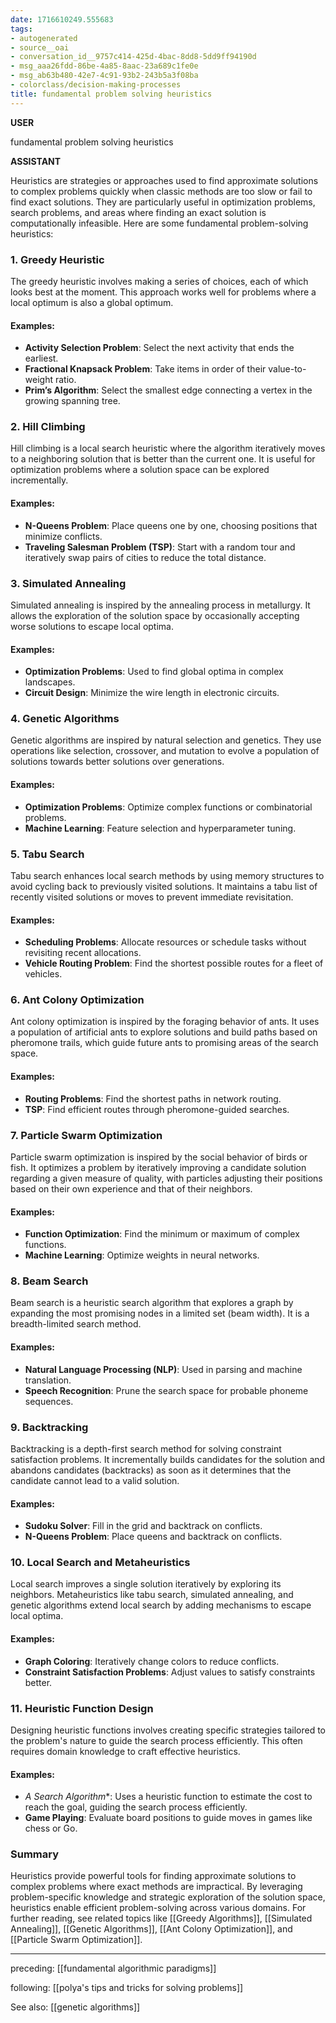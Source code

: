 ```yaml
---
date: 1716610249.555683
tags:
- autogenerated
- source__oai
- conversation_id__9757c414-425d-4bac-8dd8-5dd9ff94190d
- msg_aaa26fdd-86be-4a85-8aac-23a689c1fe0e
- msg_ab63b480-42e7-4c91-93b2-243b5a3f08ba
- colorclass/decision-making-processes
title: fundamental problem solving heuristics
---
```


**USER**

fundamental problem solving heuristics


**ASSISTANT**

Heuristics are strategies or approaches used to find approximate solutions to complex problems quickly when classic methods are too slow or fail to find exact solutions. They are particularly useful in optimization problems, search problems, and areas where finding an exact solution is computationally infeasible. Here are some fundamental problem-solving heuristics:

### 1. Greedy Heuristic

The greedy heuristic involves making a series of choices, each of which looks best at the moment. This approach works well for problems where a local optimum is also a global optimum.

#### Examples:
- **Activity Selection Problem**: Select the next activity that ends the earliest.
- **Fractional Knapsack Problem**: Take items in order of their value-to-weight ratio.
- **Prim’s Algorithm**: Select the smallest edge connecting a vertex in the growing spanning tree.

### 2. Hill Climbing

Hill climbing is a local search heuristic where the algorithm iteratively moves to a neighboring solution that is better than the current one. It is useful for optimization problems where a solution space can be explored incrementally.

#### Examples:
- **N-Queens Problem**: Place queens one by one, choosing positions that minimize conflicts.
- **Traveling Salesman Problem (TSP)**: Start with a random tour and iteratively swap pairs of cities to reduce the total distance.

### 3. Simulated Annealing

Simulated annealing is inspired by the annealing process in metallurgy. It allows the exploration of the solution space by occasionally accepting worse solutions to escape local optima.

#### Examples:
- **Optimization Problems**: Used to find global optima in complex landscapes.
- **Circuit Design**: Minimize the wire length in electronic circuits.

### 4. Genetic Algorithms

Genetic algorithms are inspired by natural selection and genetics. They use operations like selection, crossover, and mutation to evolve a population of solutions towards better solutions over generations.

#### Examples:
- **Optimization Problems**: Optimize complex functions or combinatorial problems.
- **Machine Learning**: Feature selection and hyperparameter tuning.

### 5. Tabu Search

Tabu search enhances local search methods by using memory structures to avoid cycling back to previously visited solutions. It maintains a tabu list of recently visited solutions or moves to prevent immediate revisitation.

#### Examples:
- **Scheduling Problems**: Allocate resources or schedule tasks without revisiting recent allocations.
- **Vehicle Routing Problem**: Find the shortest possible routes for a fleet of vehicles.

### 6. Ant Colony Optimization

Ant colony optimization is inspired by the foraging behavior of ants. It uses a population of artificial ants to explore solutions and build paths based on pheromone trails, which guide future ants to promising areas of the search space.

#### Examples:
- **Routing Problems**: Find the shortest paths in network routing.
- **TSP**: Find efficient routes through pheromone-guided searches.

### 7. Particle Swarm Optimization

Particle swarm optimization is inspired by the social behavior of birds or fish. It optimizes a problem by iteratively improving a candidate solution regarding a given measure of quality, with particles adjusting their positions based on their own experience and that of their neighbors.

#### Examples:
- **Function Optimization**: Find the minimum or maximum of complex functions.
- **Machine Learning**: Optimize weights in neural networks.

### 8. Beam Search

Beam search is a heuristic search algorithm that explores a graph by expanding the most promising nodes in a limited set (beam width). It is a breadth-limited search method.

#### Examples:
- **Natural Language Processing (NLP)**: Used in parsing and machine translation.
- **Speech Recognition**: Prune the search space for probable phoneme sequences.

### 9. Backtracking

Backtracking is a depth-first search method for solving constraint satisfaction problems. It incrementally builds candidates for the solution and abandons candidates (backtracks) as soon as it determines that the candidate cannot lead to a valid solution.

#### Examples:
- **Sudoku Solver**: Fill in the grid and backtrack on conflicts.
- **N-Queens Problem**: Place queens and backtrack on conflicts.

### 10. Local Search and Metaheuristics

Local search improves a single solution iteratively by exploring its neighbors. Metaheuristics like tabu search, simulated annealing, and genetic algorithms extend local search by adding mechanisms to escape local optima.

#### Examples:
- **Graph Coloring**: Iteratively change colors to reduce conflicts.
- **Constraint Satisfaction Problems**: Adjust values to satisfy constraints better.

### 11. Heuristic Function Design

Designing heuristic functions involves creating specific strategies tailored to the problem's nature to guide the search process efficiently. This often requires domain knowledge to craft effective heuristics.

#### Examples:
- **A* Search Algorithm**: Uses a heuristic function to estimate the cost to reach the goal, guiding the search process efficiently.
- **Game Playing**: Evaluate board positions to guide moves in games like chess or Go.

### Summary

Heuristics provide powerful tools for finding approximate solutions to complex problems where exact methods are impractical. By leveraging problem-specific knowledge and strategic exploration of the solution space, heuristics enable efficient problem-solving across various domains. For further reading, see related topics like [[Greedy Algorithms]], [[Simulated Annealing]], [[Genetic Algorithms]], [[Ant Colony Optimization]], and [[Particle Swarm Optimization]].


---

preceding: [[fundamental algorithmic paradigms]]  


following: [[polya's tips and tricks for solving problems]]

See also: [[genetic algorithms]]